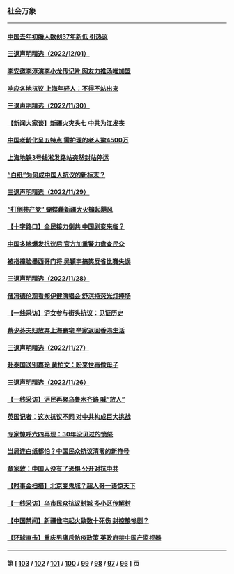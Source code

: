### 社会万象
---
#### [中国去年初婚人数创37年新低 引热议](../../pages/ncid282/n13877255.md) 
#### [三退声明精选（2022/12/01）](../../pages/ncid282/n13877141.md) 
#### [李安邀李淳演李小龙传记片 网友力推汤唯加盟](../../pages/ncid282/n13876931.md) 
#### [响应各地抗议 上海年轻人：不得不站出来](../../pages/ncid282/n13876261.md) 
#### [三退声明精选（2022/11/30）](../../pages/ncid282/n13876413.md) 
#### [【新闻大家谈】新疆火灾头七 中共为江发丧](../../pages/ncid282/n13876165.md) 
#### [中国老龄化呈五特点 需护理的老人逾4500万](../../pages/ncid282/n13875255.md) 
#### [上海地铁3号线淞发路站突然封站停运](../../pages/ncid282/n13875759.md) 
#### [“白纸”为何成中国人抗议的新标志？](../../pages/ncid282/n13875761.md) 
#### [三退声明精选（2022/11/29）](../../pages/ncid282/n13875760.md) 
#### [“打倒共产党” 蝴蝶藉新疆大火搧起飓风](../../pages/ncid282/n13875241.md) 
#### [【十字路口】全民接力倒共 中国剧变来临？](../../pages/ncid282/n13875475.md) 
#### [中国多地爆发抗议后 官方加重警力盘查民众](../../pages/ncid282/n13875017.md) 
#### [被指撞脸墨西哥门将 吴镇宇搞笑反省比赛失误](../../pages/ncid282/n13874952.md) 
#### [三退声明精选（2022/11/28）](../../pages/ncid282/n13875138.md) 
#### [偕冯德伦观看郑伊健演唱会 舒淇持荧光灯捧场](../../pages/ncid282/n13874922.md) 
#### [【一线采访】沪女参与街头抗议：见证历史](../../pages/ncid282/n13874501.md) 
#### [蔡少芬夫妇放弃上海豪宅 举家返回香港生活](../../pages/ncid282/n13874270.md) 
#### [三退声明精选（2022/11/27）](../../pages/ncid282/n13874336.md) 
#### [赴泰国送别嘉玲 黄柏文：盼来世再做母子](../../pages/ncid282/n13874221.md) 
#### [三退声明精选（2022/11/26）](../../pages/ncid282/n13874318.md) 
#### [【一线采访】沪民再聚乌鲁木齐路 喊“放人”](../../pages/ncid282/n13874180.md) 
#### [英国记者：这次抗议不同 对中共构成巨大挑战](../../pages/ncid282/n13874184.md) 
#### [专家惊呼六四再现：30年没见过的愤怒](../../pages/ncid282/n13874138.md) 
#### [当局连白纸都怕？中国民众抗议清零的新符号](../../pages/ncid282/n13874102.md) 
#### [章家敦：中国人没有了恐惧 公开对抗中共](../../pages/ncid282/n13873814.md) 
#### [【时事金扫描】北京变鬼城？超人哥一语惊天下](../../pages/ncid282/n13873715.md) 
#### [【一线采访】乌市民众抗议封城 多小区传解封](../../pages/ncid282/n13873574.md) 
#### [【中国禁闻】新疆住宅起火致数十死伤 封控酿惨剧？](../../pages/ncid282/n13873284.md) 
#### [【环球直击】重庆男痛斥防疫政策 英政府禁中国产监视器](../../pages/ncid282/n13873278.md) 

---
#### 第 [ [103](./103.md) / [102](./102.md) / [101](./101.md) / [100](./100.md) / [99](./99.md) / [98](./98.md) / [97](./97.md) / [96](./96.md) ] 页
